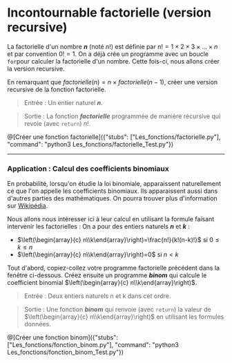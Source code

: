 # Incontournable factorielle (version recursive)

La factorielle d'un nombre ***n*** (noté $`n!`$) est définie par $`n!=1\times 2\times 3\times\dots\times n`$ et par convention $`0!=1`$. On a déjà crée un programme avec un boucle `for`pour calculer la factorielle d'un nombre. Cette fois-ci, nous allons créer la version recursive.

En remarquant que $`factorielle(n)=n \times factorielle(n-1)`$, créer une version recursive de la fonction factorielle.

> Entrée : Un entier naturel ***n***.

> Sortie : La fonction ***factorielle*** programmée de manière récursive qui revoie (avec `return`) $`n!`$.

@[Créer une fonction factorielle]({"stubs": ["Les_fonctions/factorielle.py"], "command": "python3 Les_fonctions/factorielle_Test.py"})

---

### Application : Calcul des coefficients binomiaux

En probabilité, lorsqu'on étudie la loi binomiale, apparaissent naturellement ce que l'on appelle les coefficients binomiaux. Ils apparaissent aussi dans d'autres parties des mathématiques. On pourra trouver plus d'information sur [Wikipédia](https://fr.wikipedia.org/wiki/Coefficient_binomial).

Nous allons nous intéresser ici à leur calcul en utilisant la formule faisant intervenir les factorielles : On a pour des entiers naturels ***n*** et ***k*** :
+ $`\left(\begin{array}{c} n\\k\end{array}\right)=\frac{n!}{k!(n-k)!}`$ si $`0\leq k\leq n`$
+ $`\left(\begin{array}{c} n\\k\end{array}\right)=0`$ si $`n< k`$

Tout d'abord, copiez-collez votre programme factorielle précédent dans la fenêtre ci-dessous. Créez ensuite un programme ***binom*** qui calcule le coefficient binomial $`\left(\begin{array}{c} n\\k\end{array}\right)`$.

> Entrée : Deux entiers naturels n et k dans cet ordre.

> Sortie : Une fonction ***binom*** qui renvoie (avec `return`) la valeur de $`\left(\begin{array}{c} n\\k\end{array}\right)`$ en utilisant les formules données.

@[Créer une fonction binom]({"stubs": ["Les_fonctions/fonction_binom.py"], "command": "python3 Les_fonctions/fonction_binom_Test.py"})
